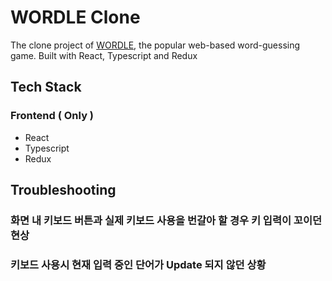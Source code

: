 # WORDLE Clone

The clone project of [WORDLE](https://www.nytimes.com/games/wordle/index.html), the popular web-based word-guessing game. Built with React, Typescript and Redux

## Tech Stack

### Frontend ( Only )

- React
- Typescript
- Redux

## Troubleshooting

### 화면 내 키보드 버튼과 실제 키보드 사용을 번갈아 할 경우 키 입력이 꼬이던 현상

### 키보드 사용시 현재 입력 중인 단어가 Update 되지 않던 상황
